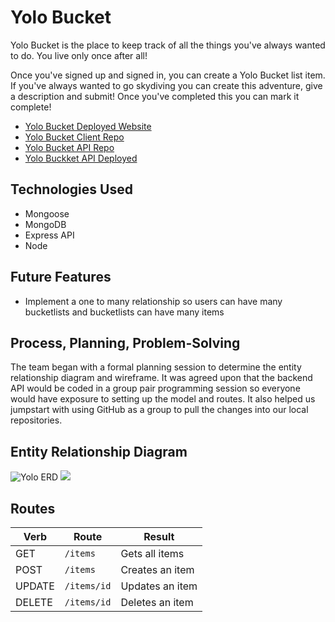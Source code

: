 # Yolo Bucket
Yolo Bucket is the place to keep track of all the things you've always wanted to do. You live only once after all!

Once you've signed up and signed in, you can create a Yolo Bucket list item. If you've always wanted to go skydiving you can create this adventure, give a description and submit! Once you've completed this you can mark it complete!

- [Yolo Bucket Deployed Website](https://team-elmn.github.io/yolo-client/)
- [Yolo Bucket Client Repo](https://github.com/Team-ELMN/yolo-client)
- [Yolo Bucket API Repo](https://github.com/Team-ELMN/yolo-api)
- [Yolo Buckket API Deployed](https://yolo-bucket-api.herokuapp.com/)

## Technologies Used
* Mongoose
* MongoDB
* Express API
* Node

## Future Features
- Implement a one to many relationship so users can have many bucketlists and bucketlists can have many items

## Process, Planning, Problem-Solving
The team began with a formal planning session to determine the entity relationship diagram and wireframe. It was agreed upon that the backend API would be coded in a group pair programming session so everyone would have exposure to setting up the model and routes. It also helped us jumpstart with using GitHub as a group to pull the changes into our local repositories.

## Entity Relationship Diagram
![Yolo ERD](./public/BKTERD.png)
<img src="https://i.imgur.com/7dhXW16.jpg">

## Routes
|  Verb |  Route | Result |
|-------|--------|--------|
| GET   | `/items`  | Gets all items |
| POST  | `/items`  | Creates an item |
| UPDATE   | `/items/id`  | Updates an item  |
| DELETE   | `/items/id`  | Deletes an item  |
